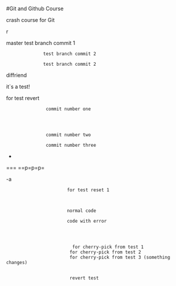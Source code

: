 #Git and Github Course

crash course for Git


r

master
                  test branch commit 1

                  test branch commit 2

                  test branch commit 2

diffriend



it`s a test!

for test revert

                   commit number one




                   commit number two

                   commit number three

-

===
==p=p=p=

-a

                           for test reset 1



                           normal code

                           code with error 
                 
                             


                             for cherry-pick from test 1
                            for cherry-pick from test 2
                            for cherry-pick from test 3 (something changes)


                            revert test